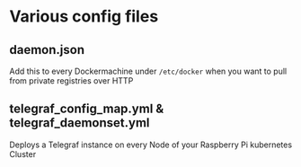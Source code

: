 # Various config files
## daemon.json

Add this to every Dockermachine under ``/etc/docker`` when you want to pull from private registries over HTTP

## telegraf_config_map.yml & telegraf_daemonset.yml

Deploys a Telegraf instance on every Node of your Raspberry Pi kubernetes Cluster
